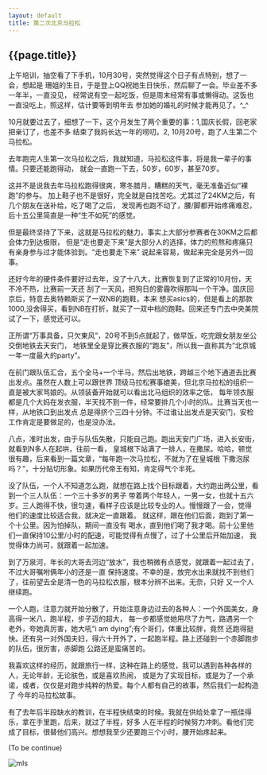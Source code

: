 ```yaml
---
layout: default
title: 第二次北京马拉松
---
```


{{page.title}}
--------------------

上午培训，抽空看了下手机，10月30号，突然觉得这个日子有点特别，想了一会，想起是
珊姐的生日，于是登上QQ祝她生日快乐，然后聊了一会。毕业差不多一年半，一直没见，
经常说有空一起吃饭，但是周末经常有事或懒得动。这饭也一直没吃上，照这样，估计要等到明年去
参加她的婚礼的时候才能再见了。^_^

10月就要过去了，细想了一下，这个月发生了两个重要的事：1,国庆长假，回老家把亲订了，也差不多
结束了我妈长达一年的唠叨。2, 10月20号，跑了人生第二个马拉松。

去年跑完人生第一次马拉松之后，我就知道，马拉松这件事，将是我一辈子的事情。只要还能跑得动，
就会一直跑一下去，50岁，60岁，甚至70岁。

这并不是说我去年马拉松跑得很爽，寒冬腊月，糟糕的天气，毫无准备近似“裸跑”的参与。
加上鞋子也不是很好，完全就是自找苦吃。尤其过了24KM之后，有几个朋友在送补给，吃了喝了之后，
发现再也跑不动了，腰/脚都开始疼痛难忍，后十五公里简直是一种“生不如死”的感觉。

但是最终坚持了下来，这就是马拉松的魅力，事实上大部分参赛者在30KM之后都会体力到达极限，
但是“走也要走下来”是大部分人的选择，体力的煎熬和疼痛只有亲身参与过才能体验到。“走也要走下来”
说起来容易，做起来完全是另外一回事。

还好今年的硬件条件要好过去年，没了十八大，比赛恢复到了正常的10月份，天不冷不热，比赛前一天还
刮了一天风，把狗日的雾霾吹得那叫一个干净。国庆回京后，特意去奥特赖斯买了一双NB的跑鞋，本来
想买asics的，但是看上的那款1000,没舍得买，看到NB在打折，就买了一双中档的跑鞋。回来还专门去中央美院
试了一下，感觉还可以。

正所谓“万事具备，只欠東风”，20号不到5点就起了，做早饭，吃完跟女朋友坐公交倒地铁去天安门，
地铁里全是穿比赛衣服的“跑友”，所以我一直称其为“北京城一年一度最大的party”。

在前门跟队伍汇合，五个全马+一个半马，然后出地铁，跨越三个地下通道去比赛出发点。虽然在人数上可以跟世界
顶级马拉松赛事媲美，但北京马拉松的组织一直是被大家骂娘的。从领装备开始就可以看出北马组织的效率之低，
每年领衣服都是几个大妈在发衣服，半天找不到一件，经常要排几个小时的队。比赛当天也一样，从地铁口到出发点
总是得挤个三四十分钟。不过谁让出发点是天安门，安检工作肯定是要做足的，也是没办法。

八点，准时出发，由于与队伍失散，只能自己跑。跑出天安门广场，进入长安街，就看到N多人在起哄，往前一看，
皇城根下站满了一排人，在撒尿。哈哈，顿觉很有趣，后来看到一篇文章，“每年跑一次马拉松，不就为了在皇城根
下撒泡尿吗？”，十分贴切形象。如果历代帝王有知，肯定得气个半死。

没了队伍，一个人不知道怎么跑，就想在路上找个目标跟着，大约跑出两公里，看到一个三人队伍：一个三十多岁的男子
带着两个年轻人，一男一女，也就十五六岁。三人跑得不快，很匀速，看样子应该是比较专业的人。慢慢跟了一会，觉得
他们的速度比较适合我，就决定一直跟着。 就这样，跟在他们后面，跑到了第一个十公里。因为怕掉队，期间一直没有
喝水，直到他们喝了我才喝。前十公里他们一直保持10公里/小时的配速，可能觉得有点慢了，过了十公里后开始加速，
我觉得体力尚可，就跟着一起加速。

到了万泉河，年长的大哥去河边“放水”，我也稍微有点感觉，就跟着一起过去了，不过大哥嘱咐俩年小的还是一直
保持速度。不幸的是，放完水出来就找不到他们了，往前望去全是清一色的马拉松衣服，根本分辨不出来。无奈，只好
又一个人继续跑。

一个人跑，注意力就开始分散了，开始注意身边过去的各种人：一个外国美女，身高得一米八，跑半程，步子迈的超大，
每一步都感觉她用尽了力气，路遇另一个老外，夸她真厉害，她大吼“i am dying”;有个哥们，体重比较胖，竟然
还跑得挺快。还有另一对外国夫妇，得六十开外了，一起跑半程。路上还碰到一个赤脚跑步的队伍，很厉害，赤脚跑
公路还是蛮痛苦的。

我喜欢这样的经历，就跟旅行一样，这种在路上的感觉，我可以遇到各种各样的人，无论年龄，无论肤色，或是喜欢热闹，
或是为了实现目标，或是为了一个承诺，或者，仅仅是对跑步纯粹的热爱。每个人都有自己的故事，然后我们一起构造了
今年的马拉松故事。

有了去年后半段缺水的教训，在半程快结束的时候。我就在供给处拿了一瓶佳得乐，拿在手里跑，后来，就过了半程，好多
人在半程的时候努力冲刺。看他们完成了目标，很替他们高兴。想想我至少还要跑三个小时，腰开始疼起来。


(To be continue)

![mls]({{root_url}}/images/mls.jpg "mls")